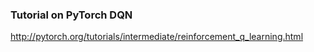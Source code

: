 ### Tutorial on PyTorch DQN
http://pytorch.org/tutorials/intermediate/reinforcement_q_learning.html
